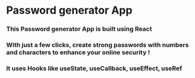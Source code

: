 # Password generator App

### This Password generator App is built using React

### With just a few clicks, create strong passwords with numbers and characters to enhance your online security !

### It uses Hooks like useState, useCallback, useEffect, useRef